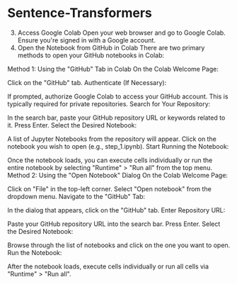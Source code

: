 # Sentence-Transformers

3. Access Google Colab
Open your web browser and go to Google Colab.
Ensure you're signed in with a Google account.
4. Open the Notebook from GitHub in Colab
There are two primary methods to open your GitHub notebooks in Colab:

Method 1: Using the "GitHub" Tab in Colab
On the Colab Welcome Page:

Click on the "GitHub" tab.
Authenticate (If Necessary):

If prompted, authorize Google Colab to access your GitHub account. This is typically required for private repositories.
Search for Your Repository:

In the search bar, paste your GitHub repository URL or keywords related to it.
Press Enter.
Select the Desired Notebook:

A list of Jupyter Notebooks from the repository will appear.
Click on the notebook you wish to open (e.g., step_1.ipynb).
Start Running the Notebook:

Once the notebook loads, you can execute cells individually or run the entire notebook by selecting "Runtime" > "Run all" from the top menu.
Method 2: Using the "Open Notebook" Dialog
On the Colab Welcome Page:

Click on "File" in the top-left corner.
Select "Open notebook" from the dropdown menu.
Navigate to the "GitHub" Tab:

In the dialog that appears, click on the "GitHub" tab.
Enter Repository URL:

Paste your GitHub repository URL into the search bar.
Press Enter.
Select the Desired Notebook:

Browse through the list of notebooks and click on the one you want to open.
Run the Notebook:

After the notebook loads, execute cells individually or run all cells via "Runtime" > "Run all".
